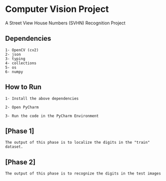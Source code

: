 # Computer Vision Project

A Street View House Numbers (SVHN) Recognition Project

## Dependencies
```
1- OpenCV (cv2)
2- json
3- typing
4- collections
5- os
6- numpy
```

## How to Run
 ```
1- Install the above dependencies

2- Open PyCharm

3- Run the code in the PyCharm Environment
```

## [Phase 1]
```
The output of this phase is to localize the digits in the "train" dataset.
```

## [Phase 2]
```
The output of this phase is to recognize the digits in the test images
```
